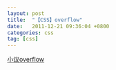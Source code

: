 ```yaml
---
layout: post
title:  "【CSS】overflow"
date:   2011-12-21 09:36:04 +0800
categories: css
tag: [css]
---
```


[小议overflow](http://www.cnblogs.com/xesam/archive/2011/12/21/2296303.html)
